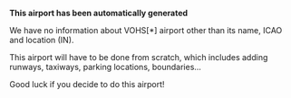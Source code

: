 **This airport has been automatically generated**

We have no information about VOHS[*] airport other than its name, ICAO and location (IN).

This airport will have to be done from scratch, which includes adding runways, taxiways, parking locations, boundaries...

Good luck if you decide to do this airport!